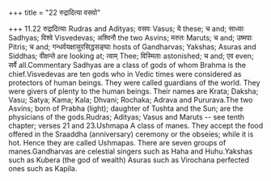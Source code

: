 +++
title = "22 रुद्रादित्या वसवो"

+++
11.22 रुद्रादित्याः Rudras and Adityas; वसवः Vasus; ये these; च and;
साध्याः Sadhyas; विश्वे Visvedevas; अश्विनौ the two Asvins; मरुतः
Maruts; च and; उष्मपाः Pitris; च and; गन्धर्वयक्षासुरसिद्धसङ्घाः hosts
of Gandharvas; Yakshas; Asuras and Siddhas; वीक्षन्ते are looking at;
त्वाम् Thee; विस्मिताः astonished; च and; एव even; सर्वे all.Commentary
Sadhyas are a class of gods of whom Brahma is the chief.Visvedevas are
ten gods who in Vedic times were considered as protectors of human
beings. They were called guardians of the world. They were givers of
plenty to the human beings. Their names are Krata; Daksha; Vasu; Satya;
Kama; Kala; Dhvani; Rochaka; Adrava and Pururava.The two Asvins; born of
Prabha (light); daughter of Tushta and the Sun; are the physicians of
the gods.Rudras; Adityas; Vasus and Maruts -- see tenth chapter; verses
21 and 23.Ushmapa A class of manes. They accept the food offered in the
Sraaddha (anniversary) ceremony or the obseies; while it is hot. Hence
they are called Ushmapas. There are seven groups of manes.Gandharvas are
celestial singers such as Haha and Huhu.Yakshas such as Kubera (the god
of wealth) Asuras such as Virochana perfected ones such as Kapila.

